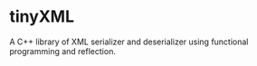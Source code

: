 # tinyXML
A C++ library of XML serializer and deserializer using functional programming and reflection.
